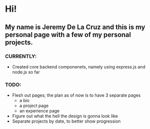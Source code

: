 # Hi!
## My name is Jeremy De La Cruz and this is my personal page with a few of my personal projects.

### CURRENTLY:
- Created core backend componenets, namely using express.js and node.js so far

### TODO:
- Flesh out pages; the plan as of now is to have 3 separate pages
    - a bio
    - a project page
    - an experience page
- Figure out what the hell the design is gonna look like
- Separate projects by date, to better show progression
